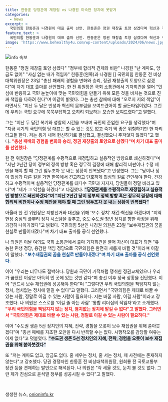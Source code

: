 ```yaml
---
title: 한동훈 당정관계 재정립 vs 나경원 미숙한 정치에 못맡겨
categories:
  - News
excerpt: >
  국민의힘 한동훈과 나경원이 대표 출마 선언. 한동훈은 정권 재창출 토양 삼겠다며 혁신과 책임 강조. 당정관계 재정립과 합리적 비판을 약속하며 보수 정치 재건과 실용적 방향성 강조. 나경원은 보수재집권의 꿈 현실로 주장하며 총선 패배에 대한 절박함 토로. 계파, 앙금 없는 자신을 이길 줄 아는 사람으로 소개하며 윤석열 정부 성공 약속. 이를 통해 보수정당의 새로운 모습과 재집권 의지를 강조함.
feature_text: >
  국민의힘 한동훈과 나경원이 대표 출마 선언. 한동훈은 정권 재창출 토양 삼겠다며 혁신과 책임 강조. 당정관계 재정립과 합리적 비판을 약속하며 보수 정치 재건과 실용적 방향성 강조. 나경원은 보수재집권의 꿈 현실로 주장하며 총선 패배에 대한 절박함 토로. 계파, 앙금 없는 자신을 이길 줄 아는 사람으로 소개하며 윤석열 정부 성공 약속. 이를 통해 보수정당의 새로운 모습과 재집권 의지를 강조함.
image: 'https://www.behealthy4u.com/wp-content/uploads/2024/06/news.jpg'
---
```


<p><img src="https://www.behealthy4u.com/wp-content/uploads/2024/06/news.jpg" alt="info 속보" /></p>

<p>한동훈 "정권 재창출 토양 삼겠다" "정부에 합리적 견제와 비판" 나경원 "난 계파도, 앙금도 없어" "사심 없는 내가 적임자" 한동훈(왼쪽)과 나경원 [] 국민의힘 한동훈 전 비상대책위원장은 23일 "총선 패배의 경험을 변화와 승리, 정권 재창출의 토양으로 삼겠다"며 차기 대표 출마를 선언했다. 한 전 위원장은 국회 소통관에서 기자회견을 열어 "민심에 반응하고 국민 눈높이에 맞는 국민의힘을 만들기 위해 모든 것을 바치는 것으로 진짜 책임을 다하려 한다"며 이같이 밝혔다. 그는 총선 참패에 대해 "오로지 저의 책임"이라면서도 "지난 두 달은 반성과 혁신의 몸부림을 보여드렸어야 할 골든타임이었다. 그런데 우리는 국민 요구에 묵묵부답하고 오히려 퇴보하는 모습만 보여드렸다"고 말했다.</p>

<p>그는 "지난 두 달간 복기와 성찰의 시간을 보내며 국민의 준엄한 요구를 생각했다"며 "지금 시기의 국민의힘 당 대표는 할 수 있는 것도 없고 죽기 딱 좋은 위험하기만 한 자리라고들 한다. 저는 용기 내어 헌신하기로 결심했고, 결심했으니 주저앉지 않겠다"고 했다. <b><span style="color: #ee2323;">"총선 패배의 경험을 변화와 승리, 정권 재창출의 토양으로 삼겠다"며 차기 대표 출마를 선언했다.</span></b></p>

<p>한 전 위원장은 "당정관계를 수평적으로 재정립하고 실용적인 방향으로 쇄신하겠다"며 "지난 2년간 당이 정부의 정책 방향 혹은 정무적 결정에 대해 합리적 비판이나 수정 제안을 해야 할 때 그런 엄두조차 못 내는 상황이 반복됐다"고 반성했다. 그는 "당이나 정이 민심과 다른 길을 가면 한쪽에서 견고하고 단호하게 민심의 길로 견인해야 한다. 건강하고 수평적이며 실용적인 당정관계를 대다수 국민과 지지자, 당원들이 정말 바라고 있다"며 "제가 그 역할을 하겠다"고 다짐했다. <b><span style="background-color: #21538527;">"당정관계를 수평적으로 재정립하고 실용적인 방향으로 쇄신하겠다"며 "지난 2년간 당이 정부의 정책 방향 혹은 정무적 결정에 대해 합리적 비판이나 수정 제안을 해야 할 때 그런 엄두조차 못 내는 상황이 반복됐다"</span></b></p>

<p>아울러 한 전 위원장은 지방선거와 대선을 위해 '보수 정치' 재건·혁신을 하겠다며 "지역 현장 중심의 풀뿌리 정치 시스템을 갖추고, 중도·수도권·청년 정치를 향한 확장을 위해 과감히 나아가겠다"고 밝혔다. 국민의힘 5선인 나경원 의원은 23일 "보수재집권의 꿈을 현실로 만들어내겠다"며 차기 대표 출마를 공식 선언했다.</p>

<p>나 의원은 이날 여의도 국회 소통관에서 출마 기자회견을 열어 자신이 대표가 되면 "유능한 민생 정당, 용감한 책임 정당으로 국민의힘은 완전히 새롭게 바뀔 것"이라며 이같이 말했다. <b><span style="color: #1a5490;">"보수재집권의 꿈을 현실로 만들어내겠다"며 차기 대표 출마를 공식 선언했다.</span></b></p>

<p>이어 "우리는 너무나도 절박하다. 당원과 국민이 기적처럼 쟁취한 정권교체였으나 우리가 꿈꿨던 이상은 아득히 먼 곳에 있는 것만 같다"며 총선 이후 정국 상황을 진단했다. 이어 "반드시 보수 재집권에 성공해야 한다"며 "그렇다면 우리 국민의힘을 책임지지 않는 정치, 염치없는 정치에 맡길 수 없다"고 말했다. 그러면서 "국민의힘은 제대로 바꿀 수 있는 사람, 정말로 이길 수 있는 사람이 필요하다. 저는 바꿀 사람, 이길 사람"이라고 강조했다. 나 의원은 스스로를 '이길 줄 아는 사람' '통합 리더십의 적임자'라고 소개했다. <b><span style="color: #ee2323;">"우리 국민의힘을 책임지지 않는 정치, 염치없는 정치에 맡길 수 없다"고 말했다. 그러면서 "국민의힘은 제대로 바꿀 수 있는 사람, 정말로 이길 수 있는 사람이 필요하다."</span></b></p>

<p>이어 "수도권 생존 5선 정치인의 지혜, 전략, 경험을 오롯이 보수 재집권을 위해 쏟아붓겠다"며 "총선 패배를 자초한 오만을 다시 반복할 수는 없다. 시행착오를 감당할 여유는 이제 없다"고 덧붙였다. <b><span style="background-color: #21538527;">"수도권 생존 5선 정치인의 지혜, 전략, 경험을 오롯이 보수 재집권을 위해 쏟아붓겠다"</span></b></p>

<p>또 "저는 계파도 없고, 앙금도 없다. 줄 세우는 정치, 줄 서는 정치, 제 사전에는 존재하지 않는다"고 강조했다. 당권 경쟁자인 한동훈 전 비상대책위원장, 원희룡 전 국토교통부 장관 등을 견제하는 발언으로 해석된다. 나 의원은 "각 세울 것도, 눈치 볼 것도 없다. 그런 제가 진심으로 윤석열 정부를 성공시킬 수 있다"고 말했다. <p data-ke-size="size16">&nbsp;</p></p>
생생한 뉴스, <a href="https://onioninfo.kr" rel="dofollow">onioninfo.kr</a>


